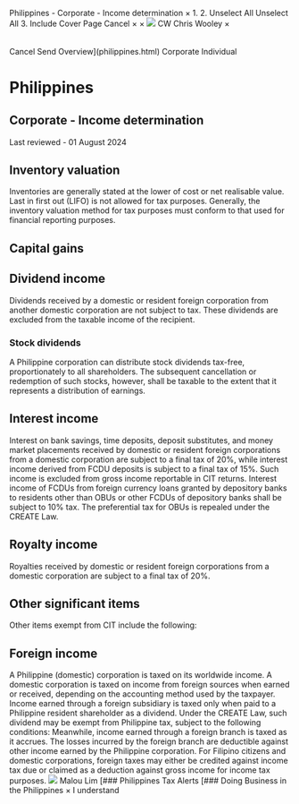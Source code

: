 Philippines - Corporate - Income determination
×
1.
2.
Unselect All
Unselect All
3.
Include Cover Page
Cancel
×
×
![](-/media/world-wide-tax-summaries/attachments/global---chris-wooley.ashx%3Frev=ac5e5f3223b34096b1afc2a6009c7320&revision=ac5e5f32-23b3-4096-b1af-c2a6009c7320&hash=859B7ADC84DC2CBEC9760E9E6EE7DE6D0A8BFCDF)
CW
Chris Wooley
×
######
Cancel
Send
Overview](philippines.html)
Corporate
Individual
# Philippines
## Corporate - Income determination
Last reviewed - 01 August 2024
## Inventory valuation
Inventories are generally stated at the lower of cost or net realisable value. Last in first out (LIFO) is not allowed for tax purposes. Generally, the inventory valuation method for tax purposes must conform to that used for financial reporting purposes.
## Capital gains
## Dividend income
Dividends received by a domestic or resident foreign corporation from another domestic corporation are not subject to tax. These dividends are excluded from the taxable income of the recipient.
### Stock dividends
A Philippine corporation can distribute stock dividends tax-free, proportionately to all shareholders. The subsequent cancellation or redemption of such stocks, however, shall be taxable to the extent that it represents a distribution of earnings.
## Interest income
Interest on bank savings, time deposits, deposit substitutes, and money market placements received by domestic or resident foreign corporations from a domestic corporation are subject to a final tax of 20%, while interest income derived from FCDU deposits is subject to a final tax of 15%. Such income is excluded from gross income reportable in CIT returns.
Interest income of FCDUs from foreign currency loans granted by depository banks to residents other than OBUs or other FCDUs of depository banks shall be subject to 10% tax. The preferential tax for OBUs is repealed under the CREATE Law.
## Royalty income
Royalties received by domestic or resident foreign corporations from a domestic corporation are subject to a final tax of 20%.
## Other significant items
Other items exempt from CIT include the following:
## Foreign income
A Philippine (domestic) corporation is taxed on its worldwide income. A domestic corporation is taxed on income from foreign sources when earned or received, depending on the accounting method used by the taxpayer.
Income earned through a foreign subsidiary is taxed only when paid to a Philippine resident shareholder as a dividend. Under the CREATE Law, such dividend may be exempt from Philippine tax, subject to the following conditions:
Meanwhile, income earned through a foreign branch is taxed as it accrues. The losses incurred by the foreign branch are deductible against other income earned by the Philippine corporation.
For Filipino citizens and domestic corporations, foreign taxes may either be credited against income tax due or claimed as a deduction against gross income for income tax purposes.
![](-/media/world-wide-tax-summaries/attachments/philippines---malou-p.ashx%3Frev=9e8c20d7eb3c4b5ea5a4321fc423ea91&revision=9e8c20d7-eb3c-4b5e-a5a4-321fc423ea91&hash=F3FC996E02A6779F0A6BBD327A03308E80402892)
Malou Lim
[### Philippines Tax Alerts
[### Doing Business in the Philippines
×
I understand